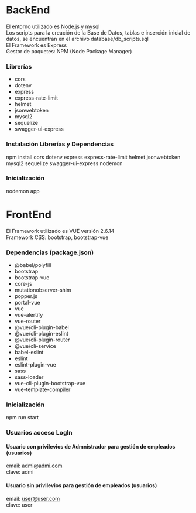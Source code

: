 # BackEnd

El entorno utilizado es Node.js y mysql  
Los scripts para la creación de la Base de Datos, tablas e inserción inicial de datos, se encuentran en el archivo database/db_scripts.sql  
El Framework es Express  
Gestor de paquetes: NPM (Node Package Manager)  

### Librerías

* cors
* dotenv
* express
* express-rate-limit
* helmet
* jsonwebtoken
* mysql2
* sequelize
* swagger-ui-express

### Instalación Librerías y Dependencias
npm install cors dotenv express express-rate-limit helmet jsonwebtoken mysql2 sequelize swagger-ui-express nodemon

### Inicialización
nodemon app

# FrontEnd

El Framework utilizado es VUE versión 2.6.14  
Framework CSS: bootstrap, bootstrap-vue

### Dependencias (package.json)
* @babel/polyfill
* bootstrap
* bootstrap-vue
* core-js
* mutationobserver-shim
* popper.js
* portal-vue
* vue
* vue-alertify
* vue-router
* @vue/cli-plugin-babel
* @vue/cli-plugin-eslint
* @vue/cli-plugin-router
* @vue/cli-service
* babel-eslint
* eslint
* eslint-plugin-vue
* sass
* sass-loader
* vue-cli-plugin-bootstrap-vue
* vue-template-compiler

### Inicialización
npm run start

### Usuarios acceso LogIn

#### Usuario con privilevios de Admnistrador para gestión de empleados (usuarios)
email: admi@admi.com  
clave: admi  

#### Usuario sin privilevios para gestión de empleados (usuarios)
email: user@user.com  
clave: user  
